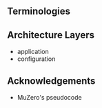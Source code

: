 ## Terminologies

## Architecture Layers

 * application
 * configuration

## Acknowledgements
- MuZero's pseudocode
